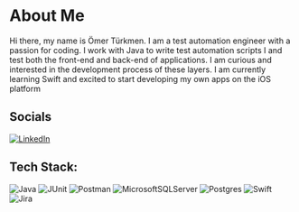 # About Me
 
Hi there, my name is Ömer Türkmen. I am a test automation engineer with a passion for coding. I work with Java to write test automation scripts I and test both the front-end and back-end of applications. I am curious and interested in the development process of these layers. I am currently learning Swift and excited to start developing my own apps on the iOS platform


## Socials

[![LinkedIn](https://img.shields.io/badge/LinkedIn-%230077B5.svg?logo=linkedin&logoColor=white)](https://www.linkedin.com/in/omer-turkmen/)

## Tech Stack:

![Java](https://img.shields.io/badge/Java-ED8B00?style=for-the-badge&logo=java&logoColor=white)  ![JUnit](https://img.shields.io/badge/Junit5-25A162?style=for-the-badge&logo=junit5&logoColor=white)  ![Postman](https://img.shields.io/badge/Postman-FF6C37?style=for-the-badge&logo=Postman&logoColor=white)  ![MicrosoftSQLServer](https://img.shields.io/badge/Microsoft%20SQL%20Server-CC2927?style=for-the-badge&logo=microsoft%20sql%20server&logoColor=white)  ![Postgres](https://img.shields.io/badge/postgres-%23316192.svg?style=for-the-badge&logo=postgresql&logoColor=white)  ![Swift](https://img.shields.io/badge/Swift-FA7343?style=for-the-badge&logo=swift&logoColor=white)  ![Jira](https://img.shields.io/badge/Jira-0052CC?style=for-the-badge&logo=Jira&logoColor=white)


